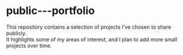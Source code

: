 # public---portfolio

This repository contains a selection of projects I’ve chosen to share publicly.  
It highlights some of my areas of interest, and I plan to add more small projects over time.
